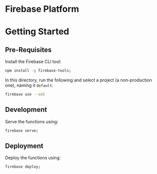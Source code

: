 # Firebase Platform

# Getting Started

## Pre-Requisites
Install the Firebase CLI tool:

```sh
npm install -g firebase-tools;
```

In this directory, run the following and select a project (a non-production one), naming it `default`:

```sh
firebase use --add
```

## Development
Serve the functions using:

```sh
firebase serve;
```

## Deployment
Deploy the functions using:

```sh
firebase deploy;
```

